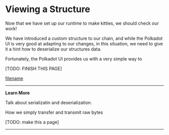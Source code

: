 Viewing a Structure
===

Now that we have set up our runtime to make kitties, we should check our work!

We have introduced a custom structure to our chain, and while the Polkadot UI is very good at adapting to our changes, in this situation, we need to give it a hint how to deserialize our structures data.

Fortunately, the Polkadot UI provides us with a very simple way to 

[TODO: FINISH THIS PAGE]

[filename](./assets/1.7-template.rs ':include :type=code embed')

---
**Learn More**

Talk about serializatin and deserialization.

How we simply transfer and transmit raw bytes

[TODO: make this a page]

---